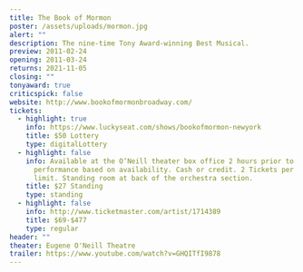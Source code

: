 ```yaml
---
title: The Book of Mormon
poster: /assets/uploads/mormon.jpg
alert: ""
description: The nine-time Tony Award-winning Best Musical.
preview: 2011-02-24
opening: 2011-03-24
returns: 2021-11-05
closing: ""
tonyaward: true
criticspick: false
website: http://www.bookofmormonbroadway.com/
tickets:
  - highlight: true
    info: https://www.luckyseat.com/shows/bookofmormon-newyork
    title: $50 Lottery
    type: digitalLottery
  - highlight: false
    info: Available at the O’Neill theater box office 2 hours prior to the
      performance based on availability. Cash or credit. 2 Tickets per person
      limit. Standing room at back of the orchestra section.
    title: $27 Standing
    type: standing
  - highlight: false
    info: http://www.ticketmaster.com/artist/1714389
    title: $69-$477
    type: regular
header: ""
theater: Eugene O'Neill Theatre
trailer: https://www.youtube.com/watch?v=GHQITfI9878
---
```

